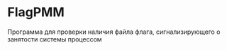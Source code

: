 FlagPMM
=======
Программа для проверки наличия файла флага, сигнализирующего о занятости системы процессом
